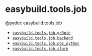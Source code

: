 # easybuild.tools.job

@pydoc easybuild.tools.job

* [`easybuild.tools.job.gc3pie`](gc3pie.md)
* [`easybuild.tools.job.backend`](backend.md)
* [`easybuild.tools.job.pbs_python`](pbs_python.md)
* [`easybuild.tools.job.slurm`](slurm.md)
